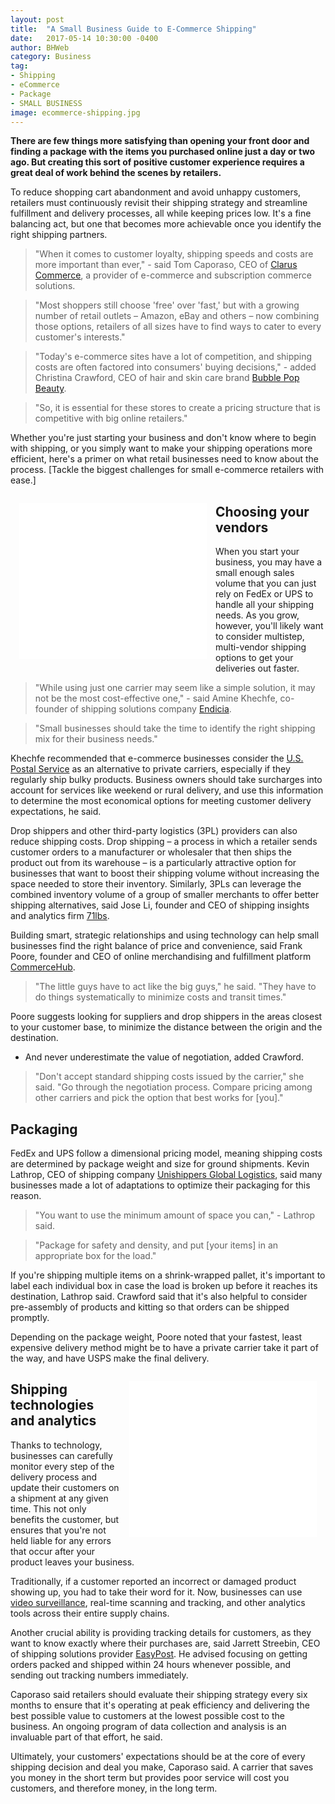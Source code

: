 ```yaml
---
layout: post
title:  "A Small Business Guide to E-Commerce Shipping"
date:   2017-05-14 10:30:00 -0400
author: BHWeb
category: Business
tag:
- Shipping
- eCommerce
- Package
- SMALL BUSINESS
image: ecommerce-shipping.jpg
---
```


**There are few things more satisfying than opening your front door and finding a package with the items you purchased online just a day or two ago. But creating this sort of positive customer experience requires a great deal of work behind the scenes by retailers.**

To reduce shopping cart abandonment and avoid unhappy customers, retailers must continuously revisit their shipping strategy and streamline fulfillment and delivery processes, all while keeping prices low. It's a fine balancing act, but one that becomes more achievable once you identify the right shipping partners.

> "When it comes to customer loyalty, shipping speeds and costs are more important than ever," - said Tom Caporaso, CEO of [Clarus Commerce](http://www.claruscommerce.com/), a provider of e-commerce and subscription commerce solutions.

> "Most shoppers still choose 'free' over 'fast,' but with a growing number of retail outlets – Amazon, eBay and others – now combining those options, retailers of all sizes have to find ways to cater to every customer's interests."

> "Today's e-commerce sites have a lot of competition, and shipping costs are often factored into consumers' buying decisions," - added Christina Crawford, CEO of hair and skin care brand [Bubble Pop Beauty](https://bubblepopbeauty.com/).

> "So, it is essential for these stores to create a pricing structure that is competitive with big online retailers."

Whether you're just starting your business and don't know where to begin with shipping, or you simply want to make your shipping operations more efficient, here's a primer on what retail businesses need to know about the process. [Tackle the biggest challenges for small e-commerce retailers with ease.]

<iframe src="//rcm-na.amazon-adsystem.com/e/cm?o=1&p=12&l=ur1&category=indscieletric&banner=0RASKDGKKQPAEX1AT782&f=ifr&linkID=97608de69215d980e04803cc7c00bd1a&t=360531-20&tracking_id=360531-20" width="300" height="250" scrolling="no" border="0" marginwidth="0" style="border:none;float:right;float:left;margin:1em;" frameborder="0"></iframe>

## Choosing your vendors

When you start your business, you may have a small enough sales volume that you can just rely on FedEx or UPS to handle all your shipping needs. As you grow, however, you'll likely want to consider multistep, multi-vendor shipping options to get your deliveries out faster.

> "While using just one carrier may seem like a simple solution, it may not be the most cost-effective one," - said Amine Khechfe, co-founder of shipping solutions company [Endicia](http://endicia.com/).

> "Small businesses should take the time to identify the right shipping mix for their business needs."

Khechfe recommended that e-commerce businesses consider the [U.S. Postal Service](http://usps.com) as an alternative to private carriers, especially if they regularly ship bulky products. Business owners should take surcharges into account for services like weekend or rural delivery, and use this information to determine the most economical options for meeting customer delivery expectations, he said.

Drop shippers and other third-party logistics (3PL) providers can also reduce shipping costs. Drop shipping – a process in which a retailer sends customer orders to a manufacturer or wholesaler that then ships the product out from its warehouse – is a particularly attractive option for businesses that want to boost their shipping volume without increasing the space needed to store their inventory. Similarly, 3PLs can leverage the combined inventory volume of a group of smaller merchants to offer better shipping alternatives, said Jose Li, founder and CEO of shipping insights and analytics firm [71lbs](http://71lbs.com/).

Building smart, strategic relationships and using technology can help small businesses find the right balance of price and convenience, said Frank Poore, founder and CEO of online merchandising and fulfillment platform [CommerceHub](http://www.commercehub.com/).

> "The little guys have to act like the big guys," he said. "They have to do things systematically to minimize costs and transit times."

Poore suggests looking for suppliers and drop shippers in the areas closest to your customer base, to minimize the distance between the origin and the destination.

 - And never underestimate the value of negotiation, added Crawford.

> "Don't accept standard shipping costs issued by the carrier," she said. "Go through the negotiation process. Compare pricing among other carriers and pick the option that best works for [you]."

## Packaging

FedEx and UPS follow a dimensional pricing model, meaning shipping costs are determined by package weight and size for ground shipments. Kevin Lathrop, CEO of shipping company [Unishippers Global Logistics](http://www.unishippers.com/), said many businesses made a lot of adaptations to optimize their packaging for this reason.

> "You want to use the minimum amount of space you can," - Lathrop said.

> "Package for safety and density, and put [your items] in an appropriate box for the load."

If you're shipping multiple items on a shrink-wrapped pallet, it's important to label each individual box in case the load is broken up before it reaches its destination, Lathrop said. Crawford said that it's also helpful to consider pre-assembly of products and kitting so that orders can be shipped promptly.

Depending on the package weight, Poore noted that your fastest, least expensive delivery method might be to have a private carrier take it part of the way, and have USPS make the final delivery.

<iframe src="//rcm-na.amazon-adsystem.com/e/cm?o=1&p=12&l=ur1&category=indscieletric&banner=0SGWS7A4BDRYCGBG72R2&f=ifr&linkID=bf89aaabc29a2e7fa7cccb542e85eecf&t=360531-20&tracking_id=360531-20" width="300" height="250" scrolling="no" border="0" marginwidth="0" style="border:none;float:right;margin:1em;" frameborder="0"></iframe>

## Shipping technologies and analytics

Thanks to technology, businesses can carefully monitor every step of the delivery process and update their customers on a shipment at any given time. This not only benefits the customer, but ensures that you're not held liable for any errors that occur after your product leaves your business.

Traditionally, if a customer reported an incorrect or damaged product showing up, you had to take their word for it. Now, businesses can use [video surveillance](http://www.businessnewsdaily.com/9068-best-surveillance-systems.html), real-time scanning and tracking, and other analytics tools across their entire supply chains.

Another crucial ability is providing tracking details for customers, as they want to know exactly where their purchases are, said Jarrett Streebin, CEO of shipping solutions provider [EasyPost](http://easypost.com/). He advised focusing on getting orders packed and shipped within 24 hours whenever possible, and sending out tracking numbers immediately.

Caporaso said retailers should evaluate their shipping strategy every six months to ensure that it's operating at peak efficiency and delivering the best possible value to customers at the lowest possible cost to the business. An ongoing program of data collection and analysis is an invaluable part of that effort, he said.

Ultimately, your customers' expectations should be at the core of every shipping decision and deal you make, Caporaso said. A carrier that saves you money in the short term but provides poor service will cost you customers, and therefore money, in the long term.
